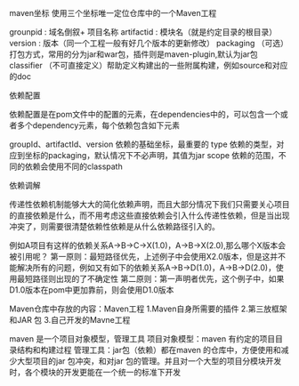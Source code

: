maven坐标
使用三个坐标唯一定位仓库中的一个Maven工程

grounpid : 域名倒叙+ 项目名称
artifactid : 模块名（就是约定目录的根目录）
version : 版本（同一个工程一般有好几个版本的更新修改）
packaging （可选）打包方式，常用的分为jar和war包，插件则是maven-plugin,默认为jar包
classifier （不可直接定义）帮助定义构建出的一些附属构建，例如source和对应的doc

依赖配置

依赖配置是在pom文件中的配置的元素，在dependencies中的，可以包含一个或者多个dependency元素，每个依赖包含如下元素

groupId、artifactId、version 依赖的基础坐标，最重要的
type 依赖的类型，对应到坐标的packaging，默认情况下不必声明，其值为jar
scope 依赖的范围，不同的依赖会使用不同的classpath

依赖调解

传递性依赖机制能够大大的简化依赖声明，而且大部分情况下我们只需要关心项目的直接依赖是什么，而不用考虑这些直接依赖会引入什么传递性依赖，但是当出现冲突了，则需要很清楚依赖性依赖是从什么依赖路径引入的。

例如A项目有这样的依赖关系A->B->C->X(1.0)，A->B->X(2.0),那么哪个X版本会被引用呢？
第一原则：最短路径优先，上述例子中会使用X2.0版本，但是这并不能解决所有的问题，例如又有如下的依赖关系A->B->D(1.0)，A->B->D(2.0)，使用最短路径则出现的了不确定性
第二原则：第一声明者优先，这个例子中，如果D1.0版本在pom中更加靠前，则会使用D1.0版本


Maven仓库中存放的内容：Maven工程
1.Maven自身所需要的插件
2.第三放框架和JAR 包
3.自己开发的Mavne工程

maven 是一个项目对象模型，管理工具
项目对象模型：maven 有约定的项目目录结构和构建过程
管理工具：jar包（依赖）都在maven 的仓库中，方便使用和减少大型项目的jar 包冲突，和对jar 包的管理。并且对一个大型的项目分模块开发时，各个模块的开发更能在一个统一的标准下开发
